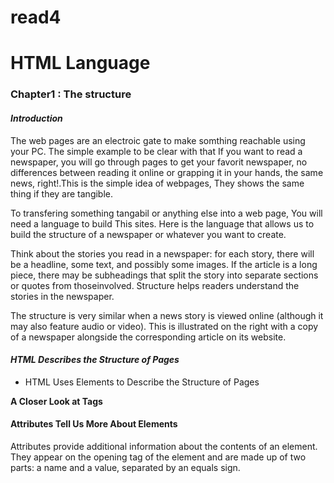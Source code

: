 # read4
# HTML Language
### Chapter1 : The structure

#### *Introduction*

The web pages are an electroic gate to make somthing reachable using your PC. The simple example to be clear with that 
If you want to read a newspaper, you will go through pages to get your favorit newspaper, no differences between reading 
it online or grapping it in your hands, the same news, right!.This is the simple idea of webpages, They shows the same thing if they are tangible.

To transfering something tangabil or anything else into a web page, You will need a language to build This sites. Here is the language that allows us to build the structure of a newspaper or whatever you want to create.

Think about the stories you read in a newspaper: for each story, there will be a headline, some text, and possibly some images. If the article is a long piece, there may be subheadings that split the story into separate sections or quotes from thoseinvolved. Structure helps readers understand the stories in the newspaper.

The structure is very similar when a news story is viewed online (although it may also feature audio or video). This is illustrated on the right with a copy of a newspaper alongside the corresponding article on its website.

#### *HTML Describes the Structure of Pages*
- HTML Uses Elements to Describe the Structure of Pages

**A Closer Look at Tags**

#### Attributes Tell Us More About Elements
Attributes provide additional information about the contents of an element. They appear on the opening tag of the element and are made up of two parts: a name and a value, separated by an equals sign.

